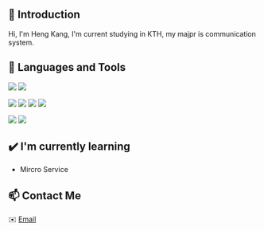 ## 👋 Introduction

Hi, I'm Heng Kang, I'm current studying in KTH, my majpr is communication system. 

## 🌴 Languages and Tools

![](https://img.shields.io/badge/Python-14354C?style=for-the-badge&logo=Python&logoColor=white)
![](https://img.shields.io/badge/Java-ED8B00?style=for-the-badge&logo=openjdk&logoColor=white)

![](https://img.shields.io/badge/MySQL-00000F?style=for-the-badge&logo=MySQL&logoColor=white)
![](https://img.shields.io/badge/SQLite-07405E?style=for-the-badge&logo=SQLite&logoColor=white)
![](https://img.shields.io/badge/Spring-008F00?style=for-the-badge&logo=Spring&logoColor=white)
![](https://img.shields.io/badge/SpringMVC-008F00?style=for-the-badge&logo=SpringBoot&logoColor=white)


![](https://img.shields.io/badge/HTML-239120?style=for-the-badge&logo=html5&logoColor=white)
![](https://img.shields.io/badge/JavaScript-F7DF1E?style=for-the-badge&logo=JavaScript&logoColor=white)



## ✔️ I'm currently learning

- Mircro Service

## 📫 Contact Me

✉️ [Email](mailto:hengkang@kth.se)




